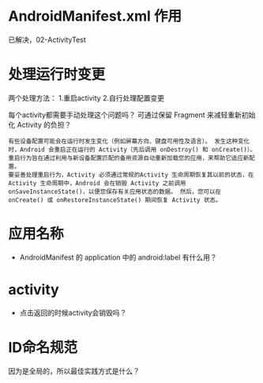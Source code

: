 # AndroidManifest.xml 作用
已解决，02-ActivityTest

# 处理运行时变更
两个处理方法：
1.重启activity
2.自行处理配置变更

每个activity都需要手动处理这个问题吗？
可通过保留 Fragment 来减轻重新初始化 Activity 的负担？
```
有些设备配置可能会在运行时发生变化（例如屏幕方向、键盘可用性及语言）。 发生这种变化时，Android 会重启正在运行的 Activity（先后调用 onDestroy() 和 onCreate()）。重启行为旨在通过利用与新设备配置匹配的备用资源自动重新加载您的应用，来帮助它适应新配置。
要妥善处理重启行为，Activity 必须通过常规的Activity 生命周期恢复其以前的状态，在 Activity 生命周期中，Android 会在销毁 Activity 之前调用 onSaveInstanceState()，以便您保存有关应用状态的数据。 然后，您可以在 onCreate() 或 onRestoreInstanceState() 期间恢复 Activity 状态。
```

# 应用名称

* AndroidManifest 的 application 中的 android:label 有什么用？

# activity

* 点击返回的时候activity会销毁吗？

# ID命名规范
因为是全局的，所以最佳实践方式是什么？